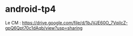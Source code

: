 # android-tp4

Le CM : https://drive.google.com/file/d/1bJVJE60O_7VqiIcZ-gpQ6Qpt70c1dAqb/view?usp=sharing

